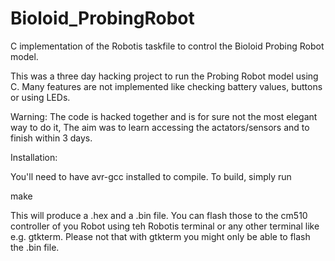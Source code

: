 Bioloid_ProbingRobot
====================

C implementation of the Robotis taskfile to control the Bioloid Probing Robot model.

This was a three day hacking project to run the Probing Robot model using C. Many features are not implemented like checking battery values, buttons or using LEDs.

Warning: The code is hacked together and is for sure not the most elegant way to do it, The aim was to learn accessing the actators/sensors and to finish within 3 days.

Installation:

You'll need to have avr-gcc installed to compile. To build, simply run

   make

This will produce a .hex and a .bin file. You can flash those to the cm510 controller of you Robot using teh Robotis terminal or any other terminal like e.g. gtkterm. Please not that with gtkterm you might only be able to flash the .bin file.
